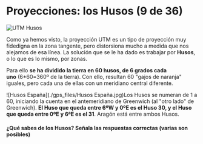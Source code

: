 # Proyecciones: los Husos (9 de 36)

![UTM Husos](./gps_files/UTM_Husos.jpg)

Como ya hemos visto, la proyección UTM es un tipo de proyección muy fidedigna en la zona tangente, pero distorsiona mucho a medida que nos alejamos de esa línea. La solución que se le ha dado es trabajar por **Husos**, o lo que es lo mismo, por zonas.

Para ello **se ha dividido la tierra en 60 husos, de 6 grados cada uno** (6*60=360º de la tierra). Con ello, resultan 60 "gajos de naranja" iguales, pero cada una de ellas con un meridiano central diferente. 

![Husos España](./gps_files/Husos España.jpg)Los Husos se numeran de 1 a 60, iniciando la cuenta en el antemeridiano de Greenwich (al "otro lado" de Greenwich). **El Huso que queda entre 6ºW y 0ºE es el Huso 30, y el Huso que queda entre 0ºE y 6ªE es el 31**. Aragón está entre ambos Husos. 

#### ¿Qué sabes de los Husos? Señala las respuestas correctas (varias son posibles)